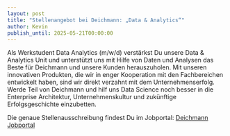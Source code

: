 ```yaml
---
layout: post
title: "Stellenangebot bei Deichmann: „Data & Analytics“"
author: Kevin
publish_until: 2025-05-21T00:00:00
---
```


Als Werkstudent Data Analytics (m/w/d) verstärkst Du unsere Data & Analytics Unit und unterstützt uns mit Hilfe von Daten und Analysen das Beste für Deichmann und unsere Kunden herauszuholen. Mit unseren innovativen Produkten, die wir in enger Kooperation mit den Fachbereichen entwickelt haben, sind wir direkt verzahnt mit dem Unternehmenserfolg. Werde Teil von Deichmann und hilf uns Data Science noch besser in die Enterprise Architektur, Unternehmenskultur und zukünftige Erfolgsgeschichte einzubetten.

Die genaue Stellenausschreibung findest Du im Jobportal: [Deichmann Jobportal](https://www.deichmann-karriere.de/jobs/2025-29259/?_gl=1*d4pz0n*_up*MQ..*_ga*NjQ5MDk3MDQuMTc0NjQyNjQ2OA..*_ga_74BHZ6JW9K*MTc0NjQyNjQ2Ny4xLjAuMTc0NjQyNjQ2Ny4wLjAuMA) 

